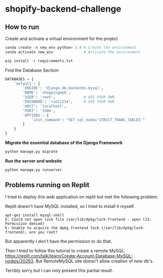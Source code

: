 # shopify-backend-challenge

## How to run

Create and activate a virtual environment for the project

```python
conda create -n new_env python= 3.8 # Create the environment
conda activate new_env              # Activate the environment
```

```python
pip install -r requirements.txt
```

Find the Database Section:

```python
DATABASES = {
    'default': {
        'ENGINE': 'django.db.backends.mysql',
        'NAME': 'shoppingweb',	  
        'USER': 'root',           	# USE YOUR OWN
        'PASSWORD': 'root1234',		# USE YOUR OWN
        'HOST': 'localhost',
        'PORT': '3306',
        'OPTIONS': {
            'init_command': "SET sql_mode='STRICT_TRANS_TABLES'"
        }
    }
}
```

**Migrate the essential database of the Django Framework**

```python
python manage.py migrate
```

**Run the server and website**

```python
python manage.py runserver
```

## Problems running on Replit

I tried to deploy this web application on replit but met the following problem.

Replit doesn't have MySQL installed, so I tried to install it myself.

```shell
apt-get install mysql-shell
E: Could not open lock file /var/lib/dpkg/lock-frontend - open (13: Permission denied)
E: Unable to acquire the dpkg frontend lock (/var/lib/dpkg/lock-frontend), are you root?
```

But apparently I don't have the permission to do that.

Then I tried to follow this tutorial to create a remote MySQL: https://replit.com/talk/learn/Create-Account-Database-MySQL-nodejs/20263. But RemoteMySQL site doesn't allow creation of new db's.

Terribly sorry but I can only present this partial result.
